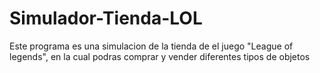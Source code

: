 # Simulador-Tienda-LOL
Este programa es una simulacion de la tienda de el juego "League of legends", en la cual podras comprar y vender diferentes tipos de objetos
